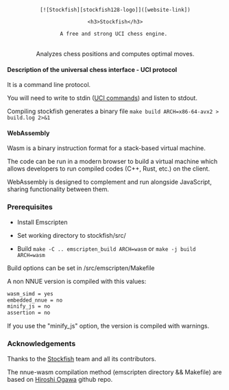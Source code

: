 <div align="center">

	[![Stockfish][stockfish128-logo]]([website-link])

	<h3>Stockfish</h3>

	A free and strong UCI chess engine. 
  <br>	
	Analyzes chess positions and computes optimal moves.

</div>

#### Description of the universal chess interface - UCI protocol

It is a command line protocol.

You will need to write to stdin ([UCI commands](https://backscattering.de/chess/uci/)) and listen to stdout.

Compiling stockfish generates a binary file `make build ARCH=x86-64-avx2 > build.log 2>&1`

#### WebAssembly 

Wasm is a binary instruction format for a stack-based virtual machine.

The code can be run in a modern browser to build a virtual machine which allows developers to run compiled codes (C++, Rust, etc.) on the client.

WebAssembly is designed to complement and run alongside JavaScript, sharing functionality between them.


### Prerequisites

* Install Emscripten

* Set working directory to stockfish/src/

* Build  `make -C .. emscripten_build ARCH=wasm` or `make -j build ARCH=wasm`

Build options can be set in /src/emscripten/Makefile

A non NNUE version is compiled with this values:
```sh
wasm_simd = yes
embedded_nnue = no
minify_js = no
assertion = no 
```

If you use the "minify_js" option, the version is compiled with warnings.



### Acknowledgements

Thanks to the [Stockfish](https://github.com/official-stockfish/Stockfish) team and all its contributors.

The nnue-wasm compilation method (emscripten directory && Makefile) are based on [Hiroshi Ogawa](https://github.com/hi-ogawa/Stockfish) github repo.

